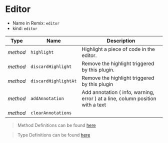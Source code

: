 # Editor

- Name in Remix: `editor`
- kind: `editor`

|Type     |Name                   |Description |
|---------|-----------------------|------------|
|_method_ |`highlight`            |Highlight a piece of code in the editor.
|_method_ |`discardHighlight`     |Remove the highlight triggered by this plugin.
|_method_ |`discardHighlightAt`     |Remove the highlight triggered by this plugin
|_method_ |`addAnnotation`     |Add annotation ( info, warning, error ) at a line, column position with a text
|_method_ |`clearAnnotations`     |


> Method Definitions can be found [here](../src/lib/editor/api.ts)

> Type Definitions can be found [here](../src/lib/editor/type.ts)